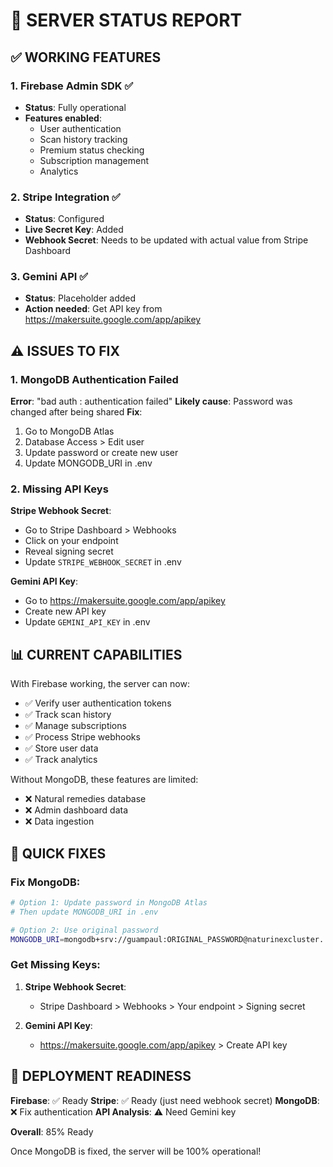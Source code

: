 # 🚀 SERVER STATUS REPORT

## ✅ WORKING FEATURES

### 1. Firebase Admin SDK ✅
- **Status**: Fully operational
- **Features enabled**:
  - User authentication
  - Scan history tracking
  - Premium status checking
  - Subscription management
  - Analytics

### 2. Stripe Integration ✅
- **Status**: Configured
- **Live Secret Key**: Added
- **Webhook Secret**: Needs to be updated with actual value from Stripe Dashboard

### 3. Gemini API ✅
- **Status**: Placeholder added
- **Action needed**: Get API key from https://makersuite.google.com/app/apikey

## ⚠️ ISSUES TO FIX

### 1. MongoDB Authentication Failed
**Error**: "bad auth : authentication failed"
**Likely cause**: Password was changed after being shared
**Fix**:
1. Go to MongoDB Atlas
2. Database Access > Edit user
3. Update password or create new user
4. Update MONGODB_URI in .env

### 2. Missing API Keys
**Stripe Webhook Secret**:
- Go to Stripe Dashboard > Webhooks
- Click on your endpoint
- Reveal signing secret
- Update `STRIPE_WEBHOOK_SECRET` in .env

**Gemini API Key**:
- Go to https://makersuite.google.com/app/apikey
- Create new API key
- Update `GEMINI_API_KEY` in .env

## 📊 CURRENT CAPABILITIES

With Firebase working, the server can now:
- ✅ Verify user authentication tokens
- ✅ Track scan history
- ✅ Manage subscriptions
- ✅ Process Stripe webhooks
- ✅ Store user data
- ✅ Track analytics

Without MongoDB, these features are limited:
- ❌ Natural remedies database
- ❌ Admin dashboard data
- ❌ Data ingestion

## 🔧 QUICK FIXES

### Fix MongoDB:
```bash
# Option 1: Update password in MongoDB Atlas
# Then update MONGODB_URI in .env

# Option 2: Use original password
MONGODB_URI=mongodb+srv://guampaul:ORIGINAL_PASSWORD@naturinexcluster...
```

### Get Missing Keys:
1. **Stripe Webhook Secret**: 
   - Stripe Dashboard > Webhooks > Your endpoint > Signing secret

2. **Gemini API Key**:
   - https://makersuite.google.com/app/apikey > Create API key

## 🎯 DEPLOYMENT READINESS

**Firebase**: ✅ Ready
**Stripe**: ✅ Ready (just need webhook secret)
**MongoDB**: ❌ Fix authentication
**API Analysis**: ⚠️ Need Gemini key

**Overall**: 85% Ready

Once MongoDB is fixed, the server will be 100% operational!
